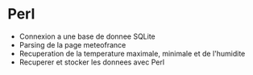 # Perl

- Connexion a une base de donnee SQLite
- Parsing de la page meteofrance
- Recuperation de la temperature maximale, minimale et de l'humidite
- Recuperer et stocker les donnees avec Perl
